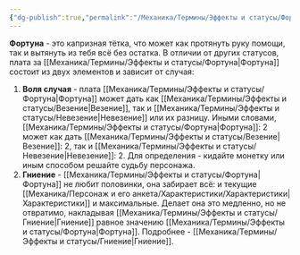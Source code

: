 ```yaml
---
{"dg-publish":true,"permalink":"/Механика/Термины/Эффекты и статусы/Фортуна/","noteIcon":"","created":"2025-09-12T16:02:36.826+03:00","updated":"2025-09-12T16:24:00.367+03:00"}
---
```





**Фортуна** - это капризная тётка, что может как протянуть руку помощи, так и вытянуть из тебя всё без остатка. В отличии от других статусов, плата за [[Механика/Термины/Эффекты и статусы/Фортуна\|Фортуна]] состоит из двух элементов и зависит от случая:

1. **Воля случая** - плата [[Механика/Термины/Эффекты и статусы/Фортуна\|Фортуна]] может дать как [[Механика/Термины/Эффекты и статусы/Везение\|Везение]], так и [[Механика/Термины/Эффекты и статусы/Невезение\|Невезение]] или их разницу. Иными словами, [[Механика/Термины/Эффекты и статусы/Фортуна\|Фортуна]]: 2 может как дать [[Механика/Термины/Эффекты и статусы/Везение\|Везение]]: 2, так и [[Механика/Термины/Эффекты и статусы/Невезение\|Невезение]]: 2. Для определения - кидайте монетку или иным способом решайте судьбу персонажа.
2. **Гниение** - [[Механика/Термины/Эффекты и статусы/Фортуна\|Фортуна]] не любит половинки, она забирает всё: и текущие [[Механика/Персонаж и его анкета/Характеристики/Характеристики\|Характеристики]] и максимальные. Делает она это медленно, но не отвратимо, накладывая [[Механика/Термины/Эффекты и статусы/Гниение\|Гниение]] равное значению [[Механика/Термины/Эффекты и статусы/Фортуна\|Фортуна]]. Подробнее - [[Механика/Термины/Эффекты и статусы/Гниение\|Гниение]]. 
